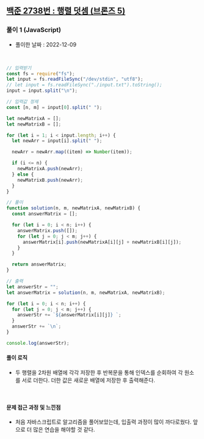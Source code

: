 ## <a href="https://www.acmicpc.net/problem/2738">백준 2738번 : 행렬 덧셈 (브론즈 5)</a>

### 풀이 1 (JavaScript)

- 풀이한 날짜 : 2022-12-09

<br/>

```js
// 입력받기
const fs = require("fs");
let input = fs.readFileSync("/dev/stdin", "utf8");
// let input = fs.readFileSync("./input.txt").toString();
input = input.split("\n");

// 입력값 정제
const [n, m] = input[0].split(" ");

let newMatrixA = [];
let newMatrixB = [];

for (let i = 1; i < input.length; i++) {
  let newArr = input[i].split(" ");

  newArr = newArr.map((item) => Number(item));

  if (i <= n) {
    newMatrixA.push(newArr);
  } else {
    newMatrixB.push(newArr);
  }
}

// 풀이
function solution(n, m, newMatrixA, newMatrixB) {
  const answerMatrix = [];

  for (let i = 0; i < n; i++) {
    answerMatrix.push([]);
    for (let j = 0; j < m; j++) {
      answerMatrix[i].push(newMatrixA[i][j] + newMatrixB[i][j]);
    }
  }

  return answerMatrix;
}

// 출력
let answerStr = "";
let answerMatrix = solution(n, m, newMatrixA, newMatrixB);

for (let i = 0; i < n; i++) {
  for (let j = 0; j < m; j++) {
    answerStr += `${answerMatrix[i][j]} `;
  }
  answerStr += `\n`;
}

console.log(answerStr);
```

#### 풀이 로직

- 두 행렬을 2차원 배열에 각각 저장한 후 반복문을 통해 인덱스를 순회하여 각 원소를 서로 더한다. 더한 값은 새로운 배열에 저장한 후 출력해준다.

<br/>

#### 문제 접근 과정 및 느낀점

- 처음 자바스크립트로 알고리즘을 풀어보았는데, 입출력 과정이 많이 까다로웠다. 앞으로 더 많은 연습을 해야할 것 같다.

<!-- <br/><br/>

### 풀이 2 (Python) (모범 답안 참고)

> <a href="https://wook-2124.tistory.com/223">답안 출처</a>

- 풀이한 날짜 : 2022-03-05

<br/>

```python
print(len(input().split()))
```

#### 풀이 로직

- 사실 그냥 입력 받은 문자열을 공백 단위로 잘라 리스트로 저장하고 그 요소 개수를 구하면 한 줄에 풀릴 문제였다.

<br/>

#### 느낀 점

- 이렇게나 단순하게 풀 수 있었던 문제였는데 왜 이런 생각을 못했을까..

- <code>input().split()</code>을 입력 받을 때만 주구장창 써서 그랬는지 해당 코드의 의미가 내 머릿속에서 옅어졌던 것 같다. -->
